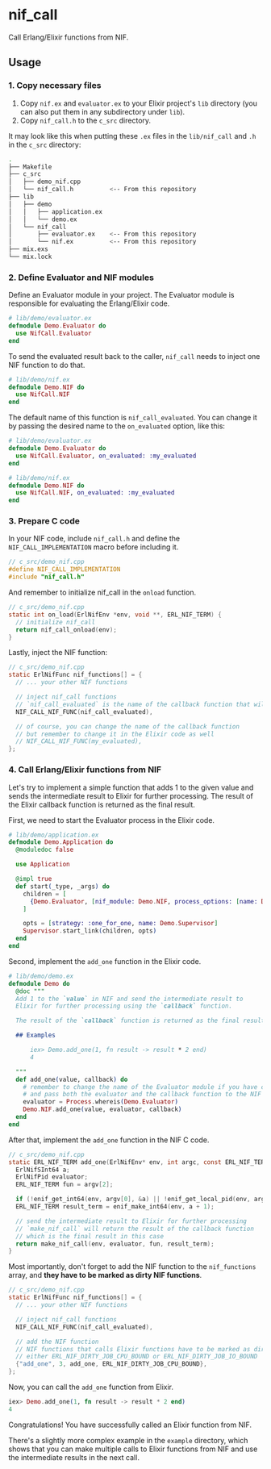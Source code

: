 # nif_call
Call Erlang/Elixir functions from NIF.

## Usage

### 1. Copy necessary files

1. Copy `nif.ex` and `evaluator.ex` to your Elixir project's `lib` directory (you can also put them in any subdirectory under `lib`). 
2. Copy `nif_call.h` to the `c_src` directory.

It may look like this when putting these `.ex` files in the `lib/nif_call` and  `.h` in the `c_src` directory:

```bash
.
├── Makefile
├── c_src
│   ├── demo_nif.cpp
│   └── nif_call.h          <-- From this repository
├── lib
│   ├── demo
│   │   ├── application.ex
│   │   └── demo.ex
│   └── nif_call
│       ├── evaluator.ex    <-- From this repository
│       └── nif.ex          <-- From this repository
├── mix.exs
└── mix.lock
```

### 2. Define Evaluator and NIF modules

Define an Evaluator module in your project. The Evaluator module is responsible for evaluating the Erlang/Elixir code. 

```elixir
# lib/demo/evaluator.ex
defmodule Demo.Evaluator do
  use NifCall.Evaluator
end
```

To send the evaluated result back to the caller, `nif_call` needs to inject one NIF function to do that.

```elixir
# lib/demo/nif.ex
defmodule Demo.NIF do
  use NifCall.NIF
end
```

The default name of this function is `nif_call_evaluated`. You can change it by passing the desired name to the `on_evaluated` option, like this:

```elixir
# lib/demo/evaluator.ex
defmodule Demo.Evaluator do
  use NifCall.Evaluator, on_evaluated: :my_evaluated
end
```

```elixir
# lib/demo/nif.ex
defmodule Demo.NIF do
  use NifCall.NIF, on_evaluated: :my_evaluated
end
```

### 3. Prepare C code

In your NIF code, include `nif_call.h` and define the `NIF_CALL_IMPLEMENTATION` macro before including it.

```c
// c_src/demo_nif.cpp
#define NIF_CALL_IMPLEMENTATION
#include "nif_call.h"
```

And remember to initialize nif_call in the `onload` function.

```c
// c_src/demo_nif.cpp
static int on_load(ErlNifEnv *env, void **, ERL_NIF_TERM) {
  // initialize nif_call
  return nif_call_onload(env);
}
```

Lastly, inject the NIF function:

```c
// c_src/demo_nif.cpp
static ErlNifFunc nif_functions[] = {
  // ... your other NIF functions

  // inject nif_call functions
  // `nif_call_evaluated` is the name of the callback function that will be called by nif_call
  NIF_CALL_NIF_FUNC(nif_call_evaluated),

  // of course, you can change the name of the callback function
  // but remember to change it in the Elixir code as well
  // NIF_CALL_NIF_FUNC(my_evaluated),
};
```

### 4. Call Erlang/Elixir functions from NIF

Let's try to implement a simple function that adds 1 to the given value and sends the intermediate result to Elixir for further processing. The result of the Elixir callback function is returned as the final result.

First, we need to start the Evaluator process in the Elixir code.

```elixir
# lib/demo/application.ex
defmodule Demo.Application do
  @moduledoc false

  use Application

  @impl true
  def start(_type, _args) do
    children = [
      {Demo.Evaluator, [nif_module: Demo.NIF, process_options: [name: Demo.Evaluator]]}
    ]

    opts = [strategy: :one_for_one, name: Demo.Supervisor]
    Supervisor.start_link(children, opts)
  end
end
```

Second, implement the `add_one` function in the Elixir code.

```elixir
# lib/demo/demo.ex
defmodule Demo do
  @doc """
  Add 1 to the `value` in NIF and send the intermediate result to
  Elixir for further processing using the `callback` function.

  The result of the `callback` function is returned as the final result.

  ## Examples

      iex> Demo.add_one(1, fn result -> result * 2 end)
      4

  """
  def add_one(value, callback) do
    # remember to change the name of the Evaluator module if you have changed it
    # and pass both the evaluator and the callback function to the NIF
    evaluator = Process.whereis(Demo.Evaluator)
    Demo.NIF.add_one(value, evaluator, callback)
  end
end
```

After that, implement the `add_one` function in the NIF C code.

```c
// c_src/demo_nif.cpp
static ERL_NIF_TERM add_one(ErlNifEnv* env, int argc, const ERL_NIF_TERM argv[]) {
  ErlNifSInt64 a;
  ErlNifPid evaluator;
  ERL_NIF_TERM fun = argv[2];

  if (!enif_get_int64(env, argv[0], &a) || !enif_get_local_pid(env, argv[1], &evaluator)) return enif_make_badarg(env);
  ERL_NIF_TERM result_term = enif_make_int64(env, a + 1);

  // send the intermediate result to Elixir for further processing
  // `make_nif_call` will return the result of the callback function
  // which is the final result in this case
  return make_nif_call(env, evaluator, fun, result_term);
}
```

Most importantly, don't forget to add the NIF function to the `nif_functions` array, and **they have to be marked as dirty NIF functions**.

```c
// c_src/demo_nif.cpp
static ErlNifFunc nif_functions[] = {
  // ... your other NIF functions

  // inject nif_call functions
  NIF_CALL_NIF_FUNC(nif_call_evaluated),

  // add the NIF function
  // NIF functions that calls Elixir functions have to be marked as dirty
  // either ERL_NIF_DIRTY_JOB_CPU_BOUND or ERL_NIF_DIRTY_JOB_IO_BOUND
  {"add_one", 3, add_one, ERL_NIF_DIRTY_JOB_CPU_BOUND},
};
```

Now, you can call the `add_one` function from Elixir.

```elixir
iex> Demo.add_one(1, fn result -> result * 2 end)
4
```

Congratulations! You have successfully called an Elixir function from NIF.

There's a slightly more complex example in the `example` directory, which shows that you can make multiple calls to Elixir functions from NIF and 
use the intermediate results in the next call.
